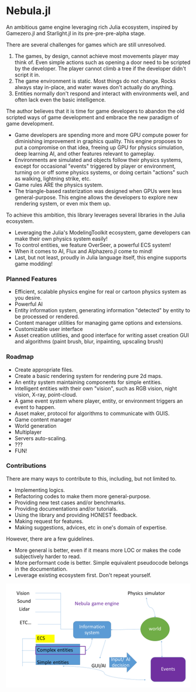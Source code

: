 # Nebula.jl #
An ambitious game engine leveraging rich Julia ecosystem, inspired by Gamezero.jl and Starlight.jl in its pre-pre-pre-alpha stage.

There are several challenges for games which are still unresolved.

1. The games, by design, cannot achieve most movements player may think of. Even simple actions such as opening a door need to be scripted by the developer. The player cannot climb a tree if the developer didn't script it in.
2. The game environment is static. Most things do not change. Rocks always stay in-place, and water waves don't actually do anything.
3. Entities normally don't respond and interact with environments well, and often lack even the basic intelligence.


The author believes that it is time for game developers to abandon the old scripted ways of game development and embrace the new paradigm of game development. 
* Game developers are spending more and more GPU compute power for diminishing improvement in graphics quality. This engine proposes to put a compromise on that idea, freeing up GPU for physics simulation, deep learning AI, and other features relevant to gameplay.
* Environments are simulated and objects follow their physics systems, except for occasional "events" triggered by player or environment, turning on or off some physics systems, or doing certain "actions" such as walking, lightning strike, etc.
* Game rules ARE the physics system. 
* The triangle-based rasterization was designed when GPUs were less general-purpose. This engine allows the developers to explore new rendering system, or even mix them up.


To achieve this ambition, this library leverages several libraries in the Julia ecosystem.
* Leveraging the Julia's ModelingToolkit ecosystem, game developers can make their own physics system easily!
* To control entities, we feature OverSeer, a powerful ECS system!
* When it comes to AI, Flux and Alphazero.jl come to mind!
* Last, but not least, proudly in Julia language itself, this engine supports game modding!
### Planned Features #

* Efficient, scalable physics engine for real or cartoon physics system as you desire. 
* Powerful AI
* Entity information system, generating information "detected" by entity to be processed or rendered.
* Content manager utilities for managing game options and extensions.
* Customizable user interface
* Asset creation utilities, and good interface for writing asset creation GUI and algorithms (paint brush, blur, inpainting, upscaling brush)

### Roadmap

* Create appropriate files.
* Create a basic rendering system for rendering pure 2d maps.
* An entity system maintaining components for simple entities.
* Intelligent entities with their own "vision", such as RGB vision, night vision, X-ray, point-cloud.
* A game event system where player, entity, or environment triggers an event to happen.
* Asset maker, protocol for algorithms to communicate with GUIS.
* Game content manager
* World generation
* Multiplayer
* Servers auto-scaling.
* ???
* FUN!

### Contributions
There are many ways to contribute to this, including, but not limited to.

* Implementing logics.
* Refactoring codes to make them more general-purpose.
* Providing new test cases and/or benchmarks.
* Providing documentations and/or tutorials.
* Using the library and providing HONEST feedback.
* Making request for features.
* Making suggestions, advices, etc in one's domain of expertise.

However, there are a few guidelines.
* More general is better, even if it means more LOC or makes the code subjectively harder to read.
* More performant code is better. Simple equivalent pseudocode belongs in the documentation.
* Leverage existing ecosystem first. Don't repeat yourself.

![Diagram](/Diagram/Crude_plan.png)